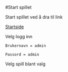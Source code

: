 #Start spillet

Start spillet ved å dra til link 

[Startside](http://localhost:8080/yatzy/startside)

Velg logg inn

```Brukernavn = admin```

```Passord = admin```

Velg spill blant valg
